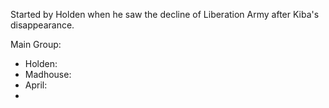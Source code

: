 Started by Holden when he saw the decline of Liberation Army after Kiba's disappearance. 

Main Group:
- Holden:
- Madhouse:
- April:
- 